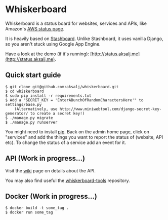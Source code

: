 Whiskerboard
============

Whiskerboard is a status board for websites, services and APIs, like Amazon's [AWS status page](http://status.aws.amazon.com/).

It is heavily based on [Stashboard](http://www.stashboard.org/). Unlike Stashboard, it uses vanilla Django, so you aren't stuck using Google App Engine.

Have a look at the demo (if it's running): [http://status.aksalj.me](http://status.aksalj.me).

Quick start guide
-----------------

    $ git clone git@github.com:aksalj/whiskerboard.git
    $ cd whiskerboard
    $ sudo pip install -r requirements.txt
    $ Add a "SECRET_KEY = 'EnterABunchOfRandomCharactersHere'" to settings/base.py
        (Alternatively, use http://www.miniwebtool.com/django-secret-key-generator/ to create a secret key!)
    $ ./manage.py migrate
    $ ./manage.py runserver

You might need to install [pip](http://www.pip-installer.org/en/latest/installing.html).
Back on the admin home page, click on "services" and add the things you want to report the status of (website, API etc).
To change the status of a service add an event for it.

API (Work in progress...)
-------------------------

Visit the [wiki](documentation/) page on details about the API.

You may also find useful the [whiskerboard-tools](http://github.com/sijis/whiskerboard-tools) repository.

Docker (Work in progress...)
----------------------------

```shell
$ docker build -t some_tag .
$ docker run some_tag
```